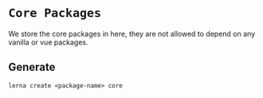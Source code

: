 # `Core Packages`

We store the core packages in here, they are not allowed to depend on any vanilla or vue packages.

## Generate

```
lerna create <package-name> core
```
